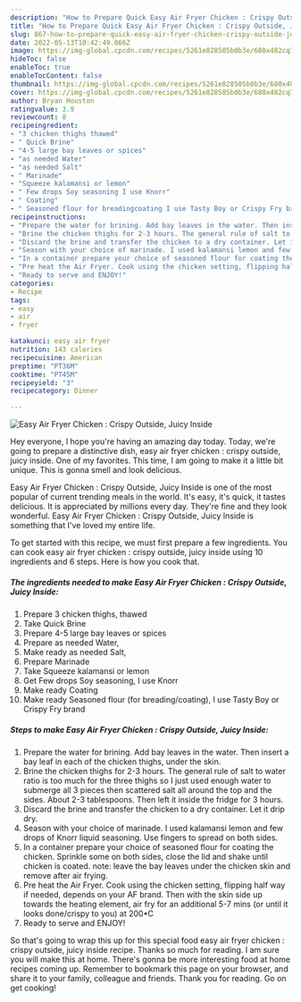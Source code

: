 ```yaml
---
description: "How to Prepare Quick Easy Air Fryer Chicken : Crispy Outside, Juicy Inside"
title: "How to Prepare Quick Easy Air Fryer Chicken : Crispy Outside, Juicy Inside"
slug: 867-how-to-prepare-quick-easy-air-fryer-chicken-crispy-outside-juicy-inside
date: 2022-05-13T10:42:49.066Z
image: https://img-global.cpcdn.com/recipes/5261e828505b0b3e/680x482cq70/easy-air-fryer-chicken-crispy-outside-juicy-inside-recipe-main-photo.jpg
hideToc: false
enableToc: true
enableTocContent: false
thumbnail: https://img-global.cpcdn.com/recipes/5261e828505b0b3e/680x482cq70/easy-air-fryer-chicken-crispy-outside-juicy-inside-recipe-main-photo.jpg
cover: https://img-global.cpcdn.com/recipes/5261e828505b0b3e/680x482cq70/easy-air-fryer-chicken-crispy-outside-juicy-inside-recipe-main-photo.jpg
author: Bryan Houston
ratingvalue: 3.9
reviewcount: 8
recipeingredient:
- "3 chicken thighs thawed"
- " Quick Brine"
- "4-5 large bay leaves or spices"
- "as needed Water"
- "as needed Salt"
- " Marinade"
- "Squeeze kalamansi or lemon"
- " Few drops Soy seasoning I use Knorr"
- " Coating"
- " Seasoned flour for breadingcoating I use Tasty Boy or Crispy Fry brand"
recipeinstructions:
- "Prepare the water for brining. Add bay leaves in the water. Then insert a bay leaf in each of the chicken thighs, under the skin."
- "Brine the chicken thighs for 2-3 hours. The general rule of salt to water ratio is too much for the three thighs so I just used enough water to submerge all 3 pieces then scattered salt all around the top and the sides. About 2-3 tablespoons. Then left it inside the fridge for 3 hours."
- "Discard the brine and transfer the chicken to a dry container. Let it drip dry."
- "Season with your choice of marinade. I used kalamansi lemon and few drops of Knorr liquid seasoning. Use fingers to spread on both sides."
- "In a container prepare your choice of seasoned flour for coating the chicken. Sprinkle some on both sides, close the lid and shake until chicken is coated. note: leave the bay leaves under the chicken skin and remove after air frying."
- "Pre heat the Air Fryer. Cook using the chicken setting, flipping half way if needed, depends on your AF brand. Then with the skin side up towards the heating element, air fry for an additional 5-7 mins (or until it looks done/crispy to you) at 200•C"
- "Ready to serve and ENJOY!"
categories:
- Recipe
tags:
- easy
- air
- fryer

katakunci: easy air fryer 
nutrition: 143 calories
recipecuisine: American
preptime: "PT36M"
cooktime: "PT45M"
recipeyield: "3"
recipecategory: Dinner

---
```



![Easy Air Fryer Chicken : Crispy Outside, Juicy Inside](https://img-global.cpcdn.com/recipes/5261e828505b0b3e/680x482cq70/easy-air-fryer-chicken-crispy-outside-juicy-inside-recipe-main-photo.jpg)

Hey everyone, I hope you're having an amazing day today. Today, we're going to prepare a distinctive dish, easy air fryer chicken : crispy outside, juicy inside. One of my favorites. This time, I am going to make it a little bit unique. This is gonna smell and look delicious.



Easy Air Fryer Chicken : Crispy Outside, Juicy Inside is one of the most popular of current trending meals in the world. It's easy, it's quick, it tastes delicious. It is appreciated by millions every day. They're fine and they look wonderful. Easy Air Fryer Chicken : Crispy Outside, Juicy Inside is something that I've loved my entire life.


To get started with this recipe, we must first prepare a few ingredients. You can cook easy air fryer chicken : crispy outside, juicy inside using 10 ingredients and 6 steps. Here is how you cook that.

<!--inarticleads1-->

##### The ingredients needed to make Easy Air Fryer Chicken : Crispy Outside, Juicy Inside:

1. Prepare 3 chicken thighs, thawed
1. Take  Quick Brine
1. Prepare 4-5 large bay leaves or spices
1. Prepare as needed Water,
1. Make ready as needed Salt,
1. Prepare  Marinade
1. Take Squeeze kalamansi or lemon
1. Get  Few drops Soy seasoning, I use Knorr
1. Make ready  Coating
1. Make ready  Seasoned flour (for breading/coating), I use Tasty Boy or Crispy Fry brand




<!--inarticleads2-->

##### Steps to make Easy Air Fryer Chicken : Crispy Outside, Juicy Inside:

1. Prepare the water for brining. Add bay leaves in the water. Then insert a bay leaf in each of the chicken thighs, under the skin.
1. Brine the chicken thighs for 2-3 hours. The general rule of salt to water ratio is too much for the three thighs so I just used enough water to submerge all 3 pieces then scattered salt all around the top and the sides. About 2-3 tablespoons. Then left it inside the fridge for 3 hours.
1. Discard the brine and transfer the chicken to a dry container. Let it drip dry.
1. Season with your choice of marinade. I used kalamansi lemon and few drops of Knorr liquid seasoning. Use fingers to spread on both sides.
1. In a container prepare your choice of seasoned flour for coating the chicken. Sprinkle some on both sides, close the lid and shake until chicken is coated. note: leave the bay leaves under the chicken skin and remove after air frying.
1. Pre heat the Air Fryer. Cook using the chicken setting, flipping half way if needed, depends on your AF brand. Then with the skin side up towards the heating element, air fry for an additional 5-7 mins (or until it looks done/crispy to you) at 200•C
1. Ready to serve and ENJOY!



So that's going to wrap this up for this special food easy air fryer chicken : crispy outside, juicy inside recipe. Thanks so much for reading. I am sure you will make this at home. There's gonna be more interesting food at home recipes coming up. Remember to bookmark this page on your browser, and share it to your family, colleague and friends. Thank you for reading. Go on get cooking!
